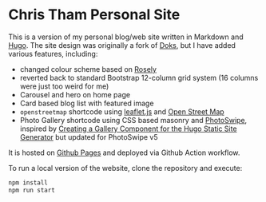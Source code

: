 # Chris Tham Personal Site

This is a version of my personal blog/web site written in Markdown and [Hugo](https://gohugo.io). The site design was originally a fork of [Doks](https://getdoks.org), but I have added various features, including:

- changed colour scheme based on [Rosely](https://rosely.hellotham.com)
- reverted back to standard Bootstrap 12-column grid system (16 columns were just too weird for me)
- Carousel and hero on home page
- Card based blog list with featured image
- `openstreetmap` shortcode using [leaflet.js](https://leafletjs.com) and [Open Street Map](https://openstreetmap.org)
- Photo Gallery shortcode using CSS based masonry and [PhotoSwipe](https://photoswipe.com), inspired by [Creating a Gallery Component for the Hugo Static Site Generator](https://brunoamaral.eu/post/creating-a-gallery-component-for-the-hugo-static-site-generator/) but updated for PhotoSwipe v5

It is hosted on [Github Pages](https://pages.github.com) and deployed via Github Action workflow.

To run a local version of the website, clone the repository and execute:

```bash
npm install
npm run start
```
